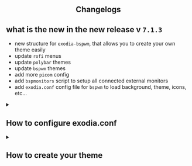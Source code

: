 <h2 align="center"> Changelogs</h2>


## what is the new in the new release v `7.1.3`

- new structure for `exodia-bspwm`, that allows you to create your own theme easily
- update `rofi` menus
- update `polybar` themes
- update `bspwm` themes
- add more `picom` config
- add `bspmonitors` script to setup all connected external monitors
- add `exodia.conf` config file for `bspwm` to load background, theme, icons, etc...

<details>
   <summary><h2> How to configure exodia.conf </h2></summary>

  > **_`exodia.conf`:_** 
> 
> ** this config file contains the configuration of `bspwm` to load on startup 
> allow users to change `backgrounds`, `polybar` themes, `icons`, etc... easily.**

- Themes Setting: 
  - change the background by changing the value of the background (eg `background = img.png` ), same as for the rest of the setting 
  - Backgrounds must be located in `/usr/share/backgrounds`
  - Themes must be located in `/usr/share/themes`
  - Icons/Cursors must be located in `/usr/share/icons`
  - color-scheme/polybar `~/.config/bspwm`
  - change-betterlockscreen for changing the Background for `betterlockscreen` when you change the theme set it ti `true` to enable it

```conf
# Themes Setting #
background = Islamic_warrior_9.jpg
color-scheme = IslamicWarrior
theme = Tokyonight-Dark-BL
icons = neon-icon
cursor = ArchTrix
polybar = IslamicWarrior
change-betterlockscreen = false
```
- Configurations, Appearance and Other Setting: 
  - change the picom by changing the value of the picom (eg `picom = animation.conf` ), same as for the rest of the setting 
  - picom must be located in `~/.config/bspwm/picom`
  - keybinding must be located in `~/.config/bspwm/keybinding`
  - `multi-bar-monitors` for launching `polybar` in all connected monitors (to disable set to `false` to open `polybar` in primary Monitor ONLY)
  - `keyboard-layouts` to configure your keyboard layout, see [**`All Layouts`**](https://en.wikipedia.org/wiki/ISO_3166-1#Officially_assigned_code_elements)

```conf
# BSPWM Configurations, Appearance and Other Setting #
picom = shadow-animation.conf
keybinding = sxhkdrc
multi-bar-monitors = true
keyboard-layouts = us,ar
```

- Exoida OS Setting: 
  - `exoida-assistant-auto-start` to open `exoida-assistant` App on startup (to disable set to `false`).
  - `auto-update` for auto-updating bspwm config from official exodia repos, as the new config is located in(after update/install) `/etc/skel/.config/bspwm` and you need to copy manually to `~/.config/bspwm` to get the new configuration but here if you set to `true` it will update automatically and take a backup for the old config if you don't need the new config (if you have your own config and don't want to override on it) set to `false`

```conf
# Exoida OS Setting #
exoida-assistant-auto-start = true
auto-update = true
```

FINALLY, here's the default config file

```conf
#####################################
#                                   #
#  @author      : 00xWolf           #
#    GitHub    : @mmsaeed509       #
#    Developer : Mahmoud Mohamed   #
#  﫥  Copyright : Exodia OS         #
#                                   #
#####################################

# Themes Setting #
background = Islamic_warrior_9.jpg
color-scheme = IslamicWarrior
theme = Tokyonight-Dark-BL
icons = neon-icon
cursor = ArchTrix
polybar = IslamicWarrior
change-betterlockscreen = false

# BSPWM Configurations, Appearance and Other Setting #
picom = shadow-animation.conf
keybinding = sxhkdrc
multi-bar-monitors = true
keyboard-layouts = us,ar

bsp-border-width = 2
bsp-window-gap = 10
bsp-split-ratio = 0.50
bsp-borderless-monocle = true
bsp-gapless-monocle = true
bsp-paddingless-monocle = true
bsp-single-monocle = false
bsp-focus-follows-pointer = true
bsp-presel-feedback = true

# Predator Edition Setting #
RGB-keyboard = IslamicWarrior

# Exoida OS Setting #
exoida-assistant-auto-start = true
auto-update = true
```

</details>

<details>
   <summary><h2> How to create your theme </h2></summary>

- go to the theme directory `~/.config/bspwm/themes/`
- choice one of the available themes, then Copy Paste and change the theme name (e.g `my Theme`)
- edit the configuration of the new theme
- take a screenshot of the new theme and save it in `~/.config/bspwm/themes/my Theme/preview.png`

FINALLY, you have created your theme

  ### Contributing

do you want to share your theme?

- Fork 
- add your theme to the [**`community`**](https://github.com/Exodia-OS/bspwm-themes/tree/master/community-themes) directory
- Commit/Push your changes with [**`push.sh`**](https://github.com/Exodia-OS/bspwm-themes/blob/master/push.sh) script
    - `push.sh -m "added new theme"`
- Submit a pull request
  
</details>